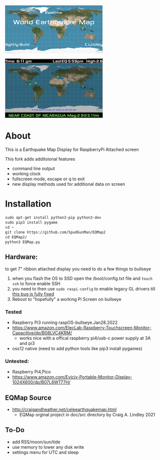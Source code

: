 ![EarthQuakeMap](/maps/logo.jpg)

![EarthQuakeMapDisplay](/maps/display.jpg)

# About
This is a Earthquake Map Display for RaspberryPi Attached screen

This fork adds additoional features
- command line output
- working clock
- fullscreen mode, escape or q to exit
- new display methods used for additional data on screen

# Installation
```shell
sudo apt-get install python3-pip python3-dev
sudo pip3 install pygame
cd ~
git clone https://github.com/SpudGunMan/EQMap2
cd EQMap2/
python3 EQMap.py
```
## Hardware:
to get 7" ribbon attached display you need to do a few things to bullseye
1. when you flash the OS to SSD open the /boot/config.txt file and `touch ssh` to force enable SSH
1. you need to then use `sudo raspi-config` to enable legacy GL drivers till [this bug is fully fixed](https://github.com/raspberrypi/linux/issues/4686)
1. Reboot to "hopefully" a working Pi Screen on bullseye


### Tested
* Raspberry Pi3 running raspOS-bullseye.Jan28.2022
* https://www.amazon.com/ElecLab-Raspberry-Touchscreen-Monitor-Capacitive/dp/B08LVC4KRM/
  * works nice with a offical raspberry pi4/usb-c power supply at 3A and pi3
* osx12 native (need to add python tools like pip3 install pygames)

### Untested:
* Raspberry Pi4,Pico
* https://www.amazon.com/Eviciv-Portable-Monitor-Display-1024X600/dp/B07L6WT77H/

## EQMap Source 
* http://craigandheather.net/celeearthquakemap.html
  * EQMap orginal project in doc/src directory by Craig A. Lindley 2021

## To-Do
- add RSS/moon/sun/tide
- use memory to lower any disk write
- settings menu for UTC and sleep